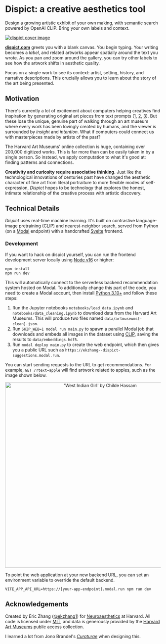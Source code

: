 # Dispict: a creative aesthetics tool

Design a growing artistic exhibit of your own making, with semantic search
powered by OpenAI CLIP. Bring your own labels and context.

[![dispict cover image](./public/assets/social-image.jpg)](https://dispict.com)

**[dispict.com](https://dispict.com)** greets you with a blank canvas. You begin
typing. Your writing becomes a _label_, and related artworks appear spatially
around the text you wrote. As you pan and zoom around the gallery, you can try
other labels to see how the artwork shifts in aesthetic quality.

Focus on a single work to see its context: artist, setting, history, and
narrative descriptions. This crucially allows you to learn about the story of
the art being presented.

## Motivation

There's currently a lot of excitement about computers helping creatives find
inspiration by generating original art pieces from text prompts
([1](https://openai.com/dall-e-2/), [2](https://www.midjourney.com/),
[3](https://stability.ai/blog/stable-diffusion-public-release)). But these lose
the unique, genuine part of walking through an art museum where every work has
been lovingly created by humans, and the viewer is surrounded by _insight_ and
_intention_. What if computers could connect us with masterpieces made by
artists of the past?

The Harvard Art Museums' online collection is huge, containing over 200,000
digitized works. This is far more than can be easily taken in by a single
person. So instead, we apply computation to what it's good at: finding patterns
and connections.

**Creativity and curiosity require associative thinking.** Just like the
technological innovations of centuries past have changed the aesthetic character
of fine art from literal portraiture to more flexible modes of self-expression,
_Dispict_ hopes to be technology that explores the honest, intimate relationship
of the creative process with artistic discovery.

## Technical Details

_Dispict_ uses real-time machine learning. It's built on contrastive
language-image pretraining (CLIP) and nearest-neighbor search, served from
Python (on a [Modal](https://modal.com/) endpoint) with a handcrafted
[Svelte](https://svelte.dev/) frontend.

### Development

If you want to hack on dispict yourself, you can run the frontend development
server locally using [Node v16](https://nodejs.org/) or higher:

```shell
npm install
npm run dev
```

This will automatically connect to the serverless backend recommendation system
hosted on Modal. To additionally change this part of the code, you need to
create a Modal account, then install [Python 3.10+](https://www.python.org/) and
follow these steps:

1. Run the Jupyter notebooks `notebooks/load_data.ipynb` and
   `notebooks/data_cleaning.ipynb` to download data from the Harvard Art
   Museums. This will produce two files named `data/artmuseums[-clean].json`.
2. Run `SKIP_WEB=1 modal run main.py` to spawn a parallel Modal job that
   downloads and embeds all images in the dataset using
   [CLIP](https://openai.com/blog/clip/), saving the results to
   `data/embeddings.hdf5`.
3. Run `modal deploy main.py` to create the web endpoint, which then gives you a
   public URL such as `https://ekzhang--dispict-suggestions.modal.run`.

You can start sending requests to the URL to get recommendations. For example,
`GET /?text=apple` will find artwork related to apples, such as the image shown
below.

<p align="center">
<a href="https://harvardartmuseums.org/collections/object/230725">
<img src="https://nrs.harvard.edu/urn-3:HUAM:756527" alt="'West Indian Girl' by Childe Hassam" width="600">
</a>
</p>

To point the web application at your new backend URL, you can set an environment
variable to override the default backend.

```shell
VITE_APP_API_URL=https://[your-app-endpoint].modal.run npm run dev
```

## Acknowledgements

Created by Eric Zhang ([@ekzhang1](https://twitter.com/ekzhang1)) for
[Neuroaesthetics](https://mbb.harvard.edu/) at Harvard. All code is licensed
under [MIT](LICENSE), and data is generously provided by the
[Harvard Art Museums](https://www.harvardartmuseums.org/) public access
collection.

I learned a lot from Jono Brandel's [_Curaturae_](https://curaturae.com/) when
designing this.
